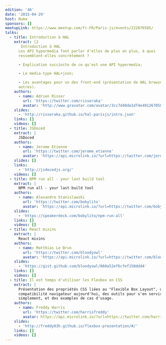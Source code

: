 ```yaml
---
edition: '46'
date: '2015-04-29'
host: Numa
sponsors: []
meetupLink: https://www.meetup.com/fr-FR/Paris-js/events/222076585/
talks:
  - title: Introduction à HAL
    extract: |2
       Introduction à HAL
      Les API hypermedia font parler d'elles de plus en plus, à quoi
      ressemblent-elles concrètement ?

      - Explication succincte de ce qu'est une API hypermedia;

      - Le media-type HAL+json;

      - Les avantages pour un dev front-end (présentation de HAL browser entre
      autres).
    authors:
      - name: Adrien Risser
        url: 'https://twitter.com/risseraka'
        avatar: 'http://www.gravatar.com/avatar/3cc7d40de1df4e4912670585240712d3'
    slides:
      - 'http://risseraka.github.io/hal-parisjs/intro.json'
    links: []
    videos: []
  - title: JSDoced
    extract: |
      JSDoced
    authors:
      - name: Jerome Etienne
        url: 'https://twitter.com/jerome_etienne'
        avatar: 'https://api.microlink.io/?url=https://twitter.com/jerome_etienne&amps;embed=image.url'
    slides: []
    links:
      - 'http://jsdocedjs.org/'
    videos: []
  - title: NPM run all - your last build tool
    extract: |
      NPM run all - your last build tool
    authors:
      - name: Alexandre Stanislawski
        url: 'https://twitter.com/bobylito'
        avatar: 'https://api.microlink.io/?url=https://twitter.com/bobylito&amps;embed=image.url'
    slides:
      - 'https://speakerdeck.com/bobylito/npm-run-all'
    links: []
    videos: []
  - title: React mixins
    extract: |
      React mixins
    authors:
      - name: Matthias Le Brun
        url: 'https://twitter.com/bloodyowl'
        avatar: 'https://api.microlink.io/?url=https://twitter.com/bloodyowl&amps;embed=image.url'
    slides:
      - 'https://gist.github.com/bloodyowl/060a52ef6cfef150ddd4'
    links: []
    videos: []
  - title: Il est temps d'utiliser les Flexbox en CSS
    extract: |
      Présentation des propriétés CSS liées au "Flexible Box Layout", de la
      compatibilité navigateur aujourd'hui, des outils pour s'en servir plus
      simplement, et des examples de cas d'usage.
    authors:
      - name: Freddy Harris
        url: 'https://twitter.com/harrisfreddy'
        avatar: https://api.microlink.io/?url=https://twitter.com/harrisfreddy&amps;embed=image.url
    slides:
      - 'http://freddy03h.github.io/flexbox-presentation/#/'
    links: []
    videos: []
---
```

